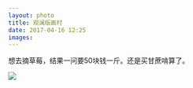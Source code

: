 ```yaml
---
layout: photo
title: 观澜版画村
date: 2017-04-16 12:25
images: 
---
```


想去摘草莓，结果一问要50块钱一斤。还是买甘蔗啃算了。

![]({{site:url}}/photo/20170416/maiganzhe.jpg)